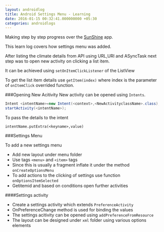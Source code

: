 ```yaml
---
layout: androidlog
title: Android Settings Menu - Learning
date: 2016-01-15 00:32:41.000000000 +05:30
categories: androidlogs
---
```


Making step by step progress over the [SunShine](https://github.com/balaaagi/SunShine) app.

This learn log covers how settings menu was added.

After listing the climate details from API using URL,URI and ASyncTask next step was to open new activity on clicking a list item.

It can be achieved using `setOnItemClickListener` of the ListView

To get the list item details use `getItem(index)` where index is the parameter of `onItemClick` overrided function. 


###Opening New Acitivity
New activity can be opened using `Intents`.

```java
Intent <intentName>=new Intent(<context>,<NewActivityclassName>.class);
startActivity(<intentName>);

```
To pass the details to the intent

`intentName.putExtra(<keyname>,value)`

###Settings Menu

To add a new settings menu

* Add new layout under menu folder
* Use tags `<menu>` and `<item>` tags
* Since this is usually a fragment inflate it under the method `onCreateOptionsMenu`
* To add actions to the clicking of settings use function `onOptionsItemSelected`
* Getitemid and based on conditions open further activities

####Settings activity

* Create a settings activity which extends `PreferenceActivity`
* OnPreferenceChange method is used for binding the values
* The settings acitivity can be opened using `addPreferenceFromResource`
* The layout can be designed under `xml` folder using various options elements




